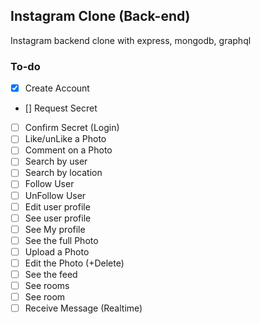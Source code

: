 ## Instagram Clone (Back-end)

Instagram backend clone with express, mongodb, graphql

### To-do

- [x] Create Account
- [] Request Secret
- [ ] Confirm Secret (Login)
- [ ] Like/unLike a Photo
- [ ] Comment on a Photo
- [ ] Search by user
- [ ] Search by location
- [ ] Follow User
- [ ] UnFollow User
- [ ] Edit user profile
- [ ] See user profile
- [ ] See My profile
- [ ] See the full Photo
- [ ] Upload a Photo
- [ ] Edit the Photo (+Delete)
- [ ] See the feed
- [ ] See rooms
- [ ] See room
- [ ] Receive Message (Realtime)